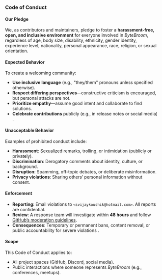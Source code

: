 ### **Code of Conduct**

#### **Our Pledge**

We, as contributors and maintainers, pledge to foster a **harassment-free, open, and inclusive environment** for
everyone involved in *ByteBroom*, regardless of age, body size, disability, ethnicity, gender identity, experience
level, nationality, personal appearance, race, religion, or sexual orientation.

#### **Expected Behavior**

To create a welcoming community:

- **Use inclusive language** (e.g., "they/them" pronouns unless specified otherwise).
- **Respect differing perspectives**—constructive criticism is encouraged, but personal attacks are not.
- **Prioritize empathy**—assume good intent and collaborate to find solutions.
- **Celebrate contributions** publicly (e.g., in release notes or social media) .

#### **Unacceptable Behavior**

Examples of prohibited conduct include:

- **Harassment**: Sexualized remarks, trolling, or intimidation (publicly or privately).
- **Discrimination**: Derogatory comments about identity, culture, or background.
- **Disruption**: Spamming, off-topic debates, or deliberate misinformation.
- **Privacy violations**: Sharing others’ personal information without consent.

#### **Enforcement**

- **Reporting**: Email violations to `<svijaykoushik@hotmail.com>`. All reports are confidential.
- **Review**: A response team will investigate within **48 hours** and
  follow [GitHub’s moderation guidelines](https://docs.github.com/en/site-policy/github-terms/github-community-guidelines).
- **Consequences**: Temporary or permanent bans, content removal, or public accountability for severe violations .

#### **Scope**

This Code of Conduct applies to:

- All project spaces (GitHub, Discord, social media).
- Public interactions where someone represents *ByteBroom* (e.g., conferences, meetups).